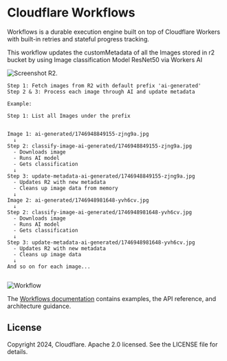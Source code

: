 # Cloudflare Workflows

Workflows is a durable execution engine built on top of Cloudflare Workers with built-in retries and stateful progress tracking.

This workflow updates the customMetadata of all the Images stored in r2 bucket by using Image classification Model ResNet50 via Workers AI

![Screenshot R2.](https://r2.zxc.co.in/git_readme/r2image_workflow.png)

```
Step 1: Fetch images from R2 with default prefix 'ai-generated'
Step 2 & 3: Process each image through AI and update metadata

Example:

Step 1: List all Images under the prefix


Image 1: ai-generated/1746948849155-zjng9a.jpg
  ↓
Step 2: classify-image-ai-generated/1746948849155-zjng9a.jpg
  - Downloads image
  - Runs AI model
  - Gets classification
  ↓
Step 3: update-metadata-ai-generated/1746948849155-zjng9a.jpg
  - Updates R2 with new metadata
  - Cleans up image data from memory
  ↓
Image 2: ai-generated/1746948981648-yvh6cv.jpg
  ↓
Step 2: classify-image-ai-generated/1746948981648-yvh6cv.jpg
  - Downloads image
  - Runs AI model
  - Gets classification
  ↓
Step 3: update-metadata-ai-generated/1746948981648-yvh6cv.jpg
  - Updates R2 with new metadata
  - Cleans up image data
  ↓
And so on for each image...


```

![Workflow](https://r2.zxc.co.in/git_readme/workflow.png)

The [Workflows documentation](https://developers.cloudflare.com/workflows/) contains examples, the API reference, and architecture guidance.

## License

Copyright 2024, Cloudflare. Apache 2.0 licensed. See the LICENSE file for details.
